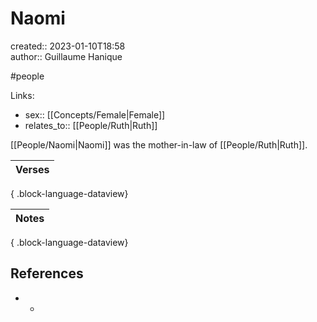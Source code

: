 # Naomi

created:: 2023-01-10T18:58  
author:: Guillaume Hanique

#people

Links:

- sex:: [[Concepts/Female\|Female]]
- relates_to:: [[People/Ruth\|Ruth]]

[[People/Naomi\|Naomi]] was the mother-in-law of [[People/Ruth\|Ruth]].

| Verses |
| ------ |

{ .block-language-dataview}

| Notes |
| ----- |

{ .block-language-dataview}

## References

- -
